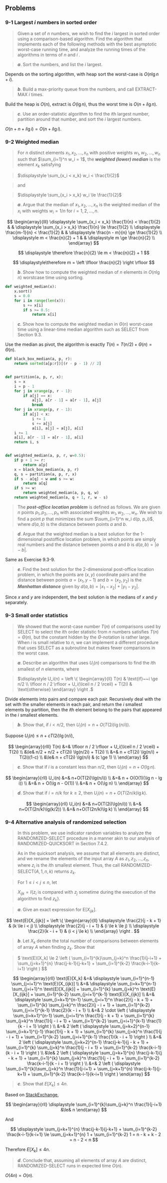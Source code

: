 ## Problems

### 9-1 Largest $i$ numbers in sorted order

> Given a set of $n$ numbers, we wish to find the $i$ largest in sorted order using a comparison-based algorithm. Find the algorithm that implements each of the following methods with the best asymptotic worst-case running time, and analyze the running times of the algorithms in terms of $n$ and $i$ .

> __*a*__. Sort the numbers, and list the $i$ largest.

Depends on the sorting algorithm, with heap sort the worst-case is $O(n\lg n + i)$.

> __*b*__. Build a max-priority queue from the numbers, and call EXTRACT-MAX $i$ times.

Build the heap is $O(n)$, extract is $O(\lg n)$, thus the worst time is $O(n + i\lg n)$.

> __*c*__. Use an order-statistic algorithm to find the $i$th largest number, partition around that number, and sort the $i$ largest numbers.

$O(n + n + i\lg i) = O(n + i\lg i)$.

### 9-2 Weighted median

> For $n$ distinct elements $x_1, x_2, \dots, x_n$ with positive weights $w_1, w_2, \dots, w_n$ such that $\sum_{i=1}^n w_i = 1$, the __*weighted (lower) median*__ is the element $x_k$ satisfying

> $\displaystyle \sum_{x_i < x_k} w_i < \frac{1}{2}$

> and

> $\displaystyle \sum_{x_i > x_k} w_i \le \frac{1}{2}$

> __*a*__. Argue that the median of $x_1, x_2, \dots, x_n$ is the weighted median of the $x_i$ with weights $w_i = 1/n$ for $i=1,2,\dots,n$.

$$
\begin{array}{lll}
\displaystyle \sum_{x_i < x_k} \frac{1}{n} < \frac{1}{2} & &
\displaystyle \sum_{x_i > x_k} \frac{1}{n} \le \frac{1}{2} \\
\displaystyle \frac{m-1}{n} < \frac{1}{2} & &
\displaystyle \frac{n - m}{n} \ge \frac{1}{2} \\
\displaystyle m < \frac{n}{2} + 1 & &
\displaystyle m \ge \frac{n}{2} \\
\end{array}
$$

$$
\displaystyle \therefore \frac{n}{2} \le m < \frac{n}{2} + 1
$$

$$
\displaystyle\therefore  m = \left \lfloor \frac{n}{2} \right \rfloor
$$

> __*b*__. Show how to compute the weighted median of $n$ elements in $O(n \lg n)$ worstcase time using sorting.

```python
def weighted_median(x):
    x.sort()
    s = 0.0
    for i in range(len(x)):
        s += x[i]
        if s >= 0.5:
            return x[i]
```

> __*c*__. Show how to compute the weighted median in $\Theta(n)$ worst-case time using a linear-time median algorithm such as SELECT from Section 9.3.

Use the median as pivot, the algorithm is exactly $T(n)=T(n/2)+\Theta(n) = \Theta(n)$.

```python
def black_box_median(a, p, r):
    return sorted(a[p:r])[(r - p - 1) // 2]


def partition(a, p, r, x):
    s = x
    i = p - 1
    for j in xrange(p, r - 1):
        if a[j] == x:
            a[j], a[r - 1] = a[r - 1], a[j]
            break
    for j in xrange(p, r - 1):
        if a[j] < x:
            i += 1
            s += a[j]
            a[i], a[j] = a[j], a[i]
    i += 1
    a[i], a[r - 1] = a[r - 1], a[i]
    return i, s


def weighted_median(a, p, r, w=0.5):
    if p + 1 >= r:
        return a[p]
    x = black_box_median(a, p, r)
    q, s = partition(a, p, r, x)
    if s - a[q] < w and s >= w:
        return a[q]
    if s >= w:
        return weighted_median(a, p, q, w)
    return weighted_median(a, q + 1, r, w - s)
```

> The __*post-office location problem*__ is defined as follows. We are given $n$ points $p_1, p_2, \dots, p_n$ with associated wegihts $w_1, w_2, \dots, w_n$. We wish to find a point $p$ that minimizes the sum $\sum_{i=1}^n w_i d(p, p_i)$, where $d(a,b)$ is the distance between points $a$ and $b$.

> __*d*__. Argue that the weighted median is a best solution for the 1-dimensional postoffice location problem, in which points are simply real numbers and the distance between points $a$ and $b$ is $d(a, b) = |a - b|$.

Same as Exercise 9.3-9.

> __*e*__. Find the best solution for the 2-dimensional post-office location problem, in which the points are $(x,y)$ coordinate pairs and the distance between points $a=(x_1, y-1)$ and $b=(x_2, y_2)$ is the __*Manhattan distance*__ given by $d(a,b)=|x_1-x_2|+|y_1-y_2|$.

Since $x$ and $y$ are independent, the best solution is the medians of $x$ and $y$ separately.

### 9-3 Small order statistics

> We showed that the worst-case number $T(n)$ of comparisons used by SELECT to select the $i$th order statistic from $n$ numbers satisfies $T(n)=\Theta(n)$, but the constant hidden by the $\Theta$-notation is rather large. When $i$ is small relative to $n$, we can implement a different procedure that uses SELECT as a subroutine but makes fewer comparisons in the worst case.

> __*a*__. Describe an algorithm that uses $U_i(n)$ comparisons to find the $i$th smallest of $n$ elements, where

> $\displaystyle U_i(n) = \left \{ \begin{array}{ll}
T(n) & \text{if}~~i \ge n/2 \\
\lfloor n / 2 \rfloor + U_i(\lceil n / 2 \rceil) + T(2i) & \text{otherwise}
\end{array} \right .$

Divide elements into pairs and compare each pair. Recursively deal with the set with the smaller elements in each pair, and return the $i$ smallest elements by partition, then the $i$th element belong to the pairs that appeared in the $i$ smallest elements.

> __*b*__. Show that, if $i < n/2$, then $U_i(n)=n+O(T(2i)\lg(n/i))$.

Suppose $U_i(n) \le n + cT(2i) \lg(n/i)$,

$$
\begin{array}{rlll}
T(n) &=& \lfloor n / 2 \rfloor + U_i(\lceil n / 2 \rceil) + T(2i) \\
&\le& n/2 + n/2 + cT(2i) \lg(n/2i) + T(2i) \\
&=& n + cT(2i) \lg(n/i) + T(2i)(1-c) \\
&\le& n + cT(2i) \lg(n/i) & (c \ge 1) \\
\end{array}
$$

> __*c*__. Show that if $i$ is a constant less than $n/2$, then $U_i(n)= n + O(\lg n)$.

$$
\begin{array}{rll}
U_i(n) &=& n+O(T(2i)\lg(n/i)) \\
&=& n + O(O(1)(\lg n - lg i)) \\
&=& n + O(\lg n - O(1)) \\
&=& n + O(\lg n) \\
\end{array}
$$

> __*d*__. Show that if $i=n/k$ for $k \ge 2$, then $U_i(n)=n+O(T(2n/k)\lg k)$.

$$
\begin{array}{rll}
U_i(n) &=& n+O(T(2i)\lg(n/i)) \\
&=& n+O(T(2n/k)\lg(k/2)) \\
&=& n+O(T(2n/k)\lg k) \\
\end{array}
$$

### 9-4 Alternative analysis of randomized selection

> In this problem, we use indicator random variables to analyze the RANDOMIZED-SELECT procedure in a manner akin to our analysis of RANDOMIZED-QUICKSORT in Section 7.4.2.

> As in the quicksort analysis, we assume that all elements are distinct, and we rename the elements of the input array $A$ as $z_1, z_2, \dots, z_n$, where $z_i$ is the $i$th smallest element. Thus, the call RANDOMIZED-SELECT$(A, 1, n, k)$ returns $z_k$.

> For $1 \le i < j \le n$, let 

> $X_{ijk} = I \{z_i$ is compared with $z_j$ sometime during the execution of the algorithm to find $z_k\}$.

> __*a*__. Give an exact expression for $\text{E}[X_{ijk}]$.

$$
\text{E}[X_{ijk}] = \left \{ 
\begin{array}{ll}
\displaystyle \frac{2}{j - k + 1} & (k \le i < j) \\
\displaystyle \frac{2}{j - i + 1} & (i \le k \le j) \\
\displaystyle \frac{2}{k - i + 1} & (i < j \le k) \\
\end{array}
\right .
$$

> __*b*__. Let $X_k$ denote the total number of comparisons between elements of array $A$ when finding $z_k$. Show that

> $
\text{E}[X_k] \le 2 \left ( 
\sum_{i=1}^{k}\sum_{j=k}^n \frac{1}{j-i+1} +
\sum_{j=k+1}^{n} \frac{j-k-1}{j-k+1} +
\sum_{i=1}^{k-2} \frac{k-i-1}{k-i+1}
\right )
$$

$$
\begin{array}{rll}
\text{E}[X_k] &=& \displaystyle \sum_{i=1}^{n-1} \sum_{j=i+1}^n \text{E}[X_{ijk}] \\
&=& \displaystyle \sum_{i=k+1}^{n-1} \sum_{j=i+1}^n \text{E}[X_{ijk}] +
\sum_{i=1}^{k} \sum_{j=k}^n \text{E}[X_{ijk}] +
\sum_{i=1}^{k-2} \sum_{j=i+1}^{k-1} \text{E}[X_{ijk}] \\
&=& \displaystyle \sum_{i=k+1}^{n-1} \sum_{j=i+1}^n \frac{2}{j - k + 1} +
\sum_{i=1}^{k} \sum_{j=k}^n \frac{2}{j - i + 1} +
\sum_{i=1}^{k-2} \sum_{j=i+1}^{k-1} \frac{2}{k - i + 1} \\
&=& 2 \cdot \left (
\displaystyle \sum_{i=k+1}^{n-1} \sum_{j=i+1}^n \frac{1}{j - k + 1} +
\sum_{i=1}^{k} \sum_{j=k}^n \frac{1}{j - i + 1} +
\sum_{i=1}^{k-2} \sum_{j=i+1}^{k-1} \frac{1}{k - i + 1} 
\right ) \\
&=& 2 \left (
\displaystyle \sum_{j=k+2}^{n-1} \sum_{i=k+1}^{j-1} \frac{1}{j - k + 1} +
\sum_{i=1}^{k} \sum_{j=k}^n \frac{1}{j - i + 1} +
\sum_{i=1}^{k-2} \sum_{j=i+1}^{k-1} \frac{1}{k - i + 1}
\right ) \\
&=& 2 \left (
\displaystyle \sum_{j=k+2}^{n-1} \frac{j-k-1}{j - k + 1} +
\sum_{i=1}^{k} \sum_{j=k}^n \frac{1}{j - i + 1} +
\sum_{i=1}^{k-2} \frac{k-i-1}{k - i + 1}
\right ) \\
&\le& 2 \left (
\displaystyle \sum_{j=k+1}^{n} \frac{j-k-1}{j - k + 1} +
\sum_{i=1}^{k} \sum_{j=k}^n \frac{1}{j - i + 1} +
\sum_{i=1}^{k-2} \frac{k-i-1}{k - i + 1}
\right ) \\
&=& 2 \left ( 
\displaystyle 
\sum_{i=1}^{k}\sum_{j=k}^n \frac{1}{j-i+1} +
\sum_{j=k+1}^{n} \frac{j-k-1}{j-k+1} +
\sum_{i=1}^{k-2} \frac{k-i-1}{k-i+1}
\right )
\end{array}
$$

> __*c*__. Show that $E[X_k] \le 4n$.

Based on [StackExchange](http://math.stackexchange.com/questions/529208/inequality-sumk-i-1-sumn-j-k1-overj-i-1-le-n), 

$$
\begin{array}{rll}
\displaystyle \sum_{i=1}^{k}\sum_{j=k}^n \frac{1}{j-i+1} &\le& n 
\end{array}
$$

And

$$
\displaystyle
\sum_{j=k+1}^{n} \frac{j-k-1}{j-k+1} + \sum_{i=1}^{k-2} \frac{k-i-1}{k-i+1} \le \sum_{j=k+1}^{n} 1 + \sum_{i=1}^{k-2} 1 = n - k + k - 2 = n - 2 < n
$$

Therefore $E[X_k] \le 4n$.

> __*d*__. Conclude that, assuming all elements of array $A$ are distinct, RANDOMIZED-SELECT runs in expected time $O(n)$.

$O(4n) = O(n)$.
